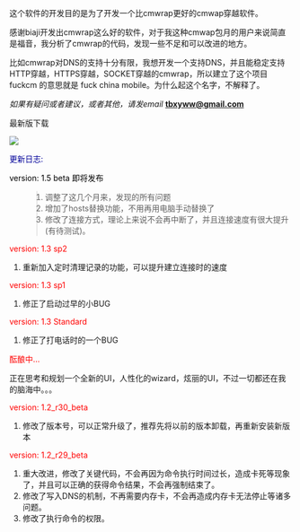 <p>这个软件的开发目的是为了开发一个比cmwrap更好的cmwap穿越软件。</p>
<p>感谢biaji开发出cmwrap这么好的软件，对于我这种cmwap包月的用户来说简直是福音，我分析了cmwrap的代码，发现一些不足和可以改进的地方。</p>
<p> 比如cmwrap对DNS的支持十分有限，我想开发一个支持DNS，并且能稳定支持HTTP穿越，HTTPS穿越，SOCKET穿越的cmwrap，所以建立了这个项目fuckcm 的意思就是 fuck china mobile。为什么起这个名字，不解释了。</p>
<p><i> 如果有疑问或者建议，或者其他，请发email </i><b><a href='mailto:tbxyww@gmail.com'>tbxyww@gmail.com</a></b></p>
<p>最新版下载</p>
<p><img src='http://chart.apis.google.com/chart?cht=qr&chs=200x200&chl=http://fuckcm.googlecode.com/files/fuckCM_1.3_sp2.apk&nonsense=something_that_ends_with.png' /> </p>
<p><font color='#000099'>更新日志:</font></p>
<p><font color='#000000'>version: 1.5 beta 即将发布</font></p>
<ol>
<blockquote><li>调整了这几个月来，发现的所有问题</li>
<li>增加了hosts替换功能，不用再用电脑手动替换了</li>
<li>修改了连接方式，理论上来说不会再中断了，并且连接速度有很大提升(有待测试)。</li>
</ol>
<p><font color='#FF0000'>version: 1.3 sp2</font></p>
<ol>
<li>重新加入定时清理记录的功能，可以提升建立连接时的速度</li>
</ol>
<p><font color='#FF0000'>version: 1.3 sp1</font></p>
<ol>
<li>修正了启动过早的小BUG</li>
</ol>
<p><font color='#FF0000'>version: 1.3 Standard</font></p>
<ol>
<li>修正了打电话时的一个BUG</li>
</ol>
<p><font color='#FF0000'>酝酿中...</font></p>
正在思考和规划一个全新的UI，人性化的wizard，炫丽的UI，不过一切都还在我的脑海中。。。<br>
<p><font color='#FF0000'>version: 1.2_r30_beta</font></p>
<ol>
<li>修改了版本号，可以正常升级了，推荐先将以前的版本卸载，再重新安装新版本</li>
</ol>
<p><font color='#FF0000'>version: 1.2_r29_beta</font></p>
<ol>
<li>重大改进，修改了关键代码，不会再因为命令执行时间过长，造成卡死等现象了，并且可以正确的获得命令结果，不会再强制结束了。</li>
<li>修改了写入DNS的机制，不再需要内存卡，不会再造成内存卡无法停止等诸多问题。</li>
<li>修改了执行命令的权限。</li>
</ol>